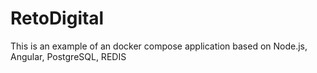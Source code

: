 # RetoDigital
This is an example of an docker compose application based on Node.js, Angular, PostgreSQL, REDIS
